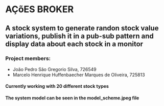 # AÇõES BROKER

## A stock system to generate randon stock value variations, publish it in a pub-sub pattern and display data about each stock in a monitor


### Project members:
-   João Pedro São Gregorio Silva, 726549
-   Marcelo Henrique Huffenbaecher Marques de Oliveira, 725813


#### Currently working with 20 different stock types
#### The system model can be seen in the model_scheme.jpeg file